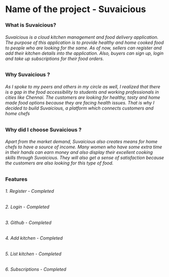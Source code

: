 # Name of the project - Suvaicious

### What is Suvaicious?

###### Suvaicious is a cloud kitchen management and food delivery application. The purpose of this application is to provide healthy and home cooked food to people who are looking for the same. As of now, sellers can register and add their kitchen details into the application. Also, buyers can sign up, login and take up subscriptions for their food orders.



### Why Suvaicious ?

###### As I spoke to my peers and others in my circle as well, I realized that there is a gap in the food accessibility to students and working professionals in cities like Chennai. The customers are looking for healthy, tasty and home made food options because they are facing health issues. That is why I decided to build Suvaicious, a platform which connects customers and home chefs



### Why did I choose Suvaicious ?

###### Apart from the market demand, Suvaicious also creates means for home chefs to have a source of income. Many women who have some extra time in their hands can earn money and also display their excellent cooking skills through Suvaicious. They will also get a sense of satisfaction because the customers are also looking for this type of food.

### Features

###### 1. Register - Completed     
###### 2. Login - Completed        
###### 3. Github - Completed       
###### 4. Add kitchen - Completed  
###### 5. List kitchen - Completed 
###### 6. Subscriptions - Completed




















